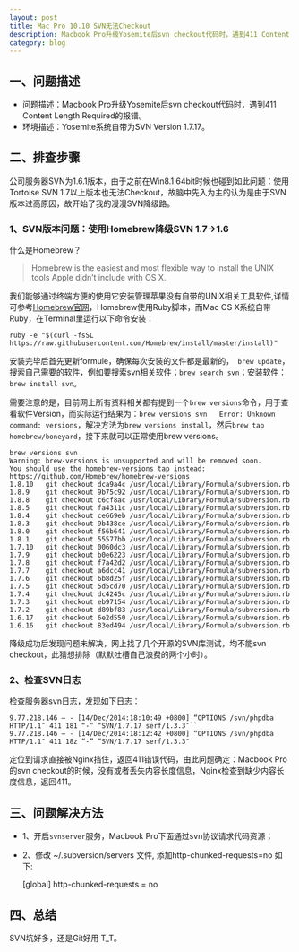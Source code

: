 ```yaml
---
layout: post
title: Mac Pro 10.10 SVN无法Checkout
description: Macbook Pro升级Yosemite后svn checkout代码时，遇到411 Content Length Required的报错，本文详细介绍了排查步骤以及解决方法。
category: blog
---
```



## 一、问题描述
* 问题描述：Macbook Pro升级Yosemite后svn checkout代码时，遇到411 Content Length Required的报错。
* 环境描述：Yosemite系统自带为SVN Version 1.7.17。

## 二、排查步骤
公司服务器SVN为1.6.1版本，由于之前在Win8.1 64bit时候也碰到如此问题：使用Tortoise SVN 1.7以上版本也无法Checkout，故脑中先入为主的认为是由于SVN版本过高原因，故开始了我的漫漫SVN降级路。

### 1、SVN版本问题：使用Homebrew降级SVN 1.7->1.6
什么是Homebrew？
> Homebrew is the easiest and most flexible way to install the UNIX tools Apple didn’t include with OS X.

我们能够通过终端方便的使用它安装管理苹果没有自带的UNIX相关工具软件,详情可参考[Homebrew官网](http://brew.sh/)，Homebrew使用Ruby脚本，而Mac OS X系统自带Ruby，在Terminal里运行以下命令安装：

	ruby -e "$(curl -fsSL https://raw.githubusercontent.com/Homebrew/install/master/install)"

安装完毕后首先更新formule，确保每次安装的文件都是最新的，`` brew update``，搜索自己需要的软件，例如要搜索svn相关软件；``brew search svn``；安装软件：``brew install svn``。

需要注意的是，目前网上所有资料相关都有提到一个`brew versions`命令，用于查看软件Version，而实际运行结果为：`brew versions svn   Error: Unknown command: versions`，解决方法为`brew versions install`，然后`brew tap homebrew/boneyard`，接下来就可以正常使用brew versions。

	brew versions svn
	Warning: brew-versions is unsupported and will be removed soon.
	You should use the homebrew-versions tap instead:
  	https://github.com/Homebrew/homebrew-versions
	1.8.10   git checkout dca9a4c /usr/local/Library/Formula/subversion.rb
	1.8.9    git checkout 9b75c92 /usr/local/Library/Formula/subversion.rb
	1.8.8    git checkout c6cf8ac /usr/local/Library/Formula/subversion.rb
	1.8.5    git checkout fa4311c /usr/local/Library/Formula/subversion.rb
	1.8.4    git checkout ce669eb /usr/local/Library/Formula/subversion.rb
	1.8.3    git checkout 9b438ce /usr/local/Library/Formula/subversion.rb
	1.8.0    git checkout f56b641 /usr/local/Library/Formula/subversion.rb
	1.8.1    git checkout 55577bb /usr/local/Library/Formula/subversion.rb
	1.7.10   git checkout 0060dc3 /usr/local/Library/Formula/subversion.rb
	1.7.9    git checkout b0e6223 /usr/local/Library/Formula/subversion.rb
	1.7.8    git checkout f7a42d2 /usr/local/Library/Formula/subversion.rb
	1.7.7    git checkout a6dcc41 /usr/local/Library/Formula/subversion.rb
	1.7.6    git checkout 6b8d25f /usr/local/Library/Formula/subversion.rb
	1.7.5    git checkout 5d5cd70 /usr/local/Library/Formula/subversion.rb
	1.7.4    git checkout dc4245c /usr/local/Library/Formula/subversion.rb
	1.7.3    git checkout eb97154 /usr/local/Library/Formula/subversion.rb
	1.7.2    git checkout d89bf83 /usr/local/Library/Formula/subversion.rb
	1.6.17   git checkout 6e2d550 /usr/local/Library/Formula/subversion.rb
	1.6.16   git checkout 83ed494 /usr/local/Library/Formula/subversion.rb

降级成功后发现问题未解决，网上找了几个开源的SVN库测试，均不能svn checkout，此猜想排除（默默吐槽自己浪费的两个小时）。

### 2、检查SVN日志
检查服务器svn日志，发现如下日志：

	9.77.218.146 – - [14/Dec/2014:18:10:49 +0800] “OPTIONS /svn/phpdba HTTP/1.1″ 411 181 “-” “SVN/1.7.17 serf/1.3.3″``
	9.77.218.146 – - [14/Dec/2014:18:12:42 +0800] “OPTIONS /svn/phpdba HTTP/1.1″ 411 18z “-” “SVN/1.7.17 serf/1.3.3″


定位到请求直接被Nginx挡住，返回411错误代码，由此问题确定：Macbook Pro 的svn checkout的时候，没有或者丢失内容长度信息，Nginx检查到缺少内容长度信息，返回411。

## 三、问题解决方法
* 1、开启`svnserver`服务，Macbook Pro下面通过svn协议请求代码资源；
* 2、修改 ~/.subversion/servers 文件, 添加http-chunked-requests=no 如下:

	[global]
	http-chunked-requests = no

## 四、总结
SVN坑好多，还是Git好用 T_T。


